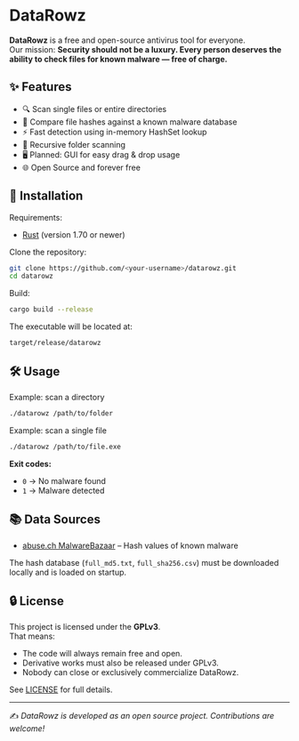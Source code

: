 # DataRowz

**DataRowz** is a free and open-source antivirus tool for everyone.  
Our mission: **Security should not be a luxury. Every person deserves the ability to check files for known malware — free of charge.**

## ✨ Features

- 🔍 Scan single files or entire directories
- 🧩 Compare file hashes against a known malware database
- ⚡ Fast detection using in-memory HashSet lookup
- 📂 Recursive folder scanning
- 🖥️ Planned: GUI for easy drag & drop usage
- 🌐 Open Source and forever free

## 🚀 Installation

Requirements:
- [Rust](https://www.rust-lang.org/) (version 1.70 or newer)

Clone the repository:

```bash
git clone https://github.com/<your-username>/datarowz.git
cd datarowz
```

Build:

```bash
cargo build --release
```

The executable will be located at:

```
target/release/datarowz
```

## 🛠️ Usage

Example: scan a directory

```bash
./datarowz /path/to/folder
```

Example: scan a single file

```bash
./datarowz /path/to/file.exe
```

**Exit codes:**
- `0` → No malware found
- `1` → Malware detected

## 📚 Data Sources

- [abuse.ch MalwareBazaar](https://bazaar.abuse.ch/) – Hash values of known malware

The hash database (`full_md5.txt`, `full_sha256.csv`) must be downloaded locally and is loaded on startup.

## 🔒 License

This project is licensed under the **GPLv3**.  
That means:
- The code will always remain free and open.  
- Derivative works must also be released under GPLv3.  
- Nobody can close or exclusively commercialize DataRowz.  

See [LICENSE](LICENSE) for full details.

---

✍️ *DataRowz is developed as an open source project. Contributions are welcome!*
